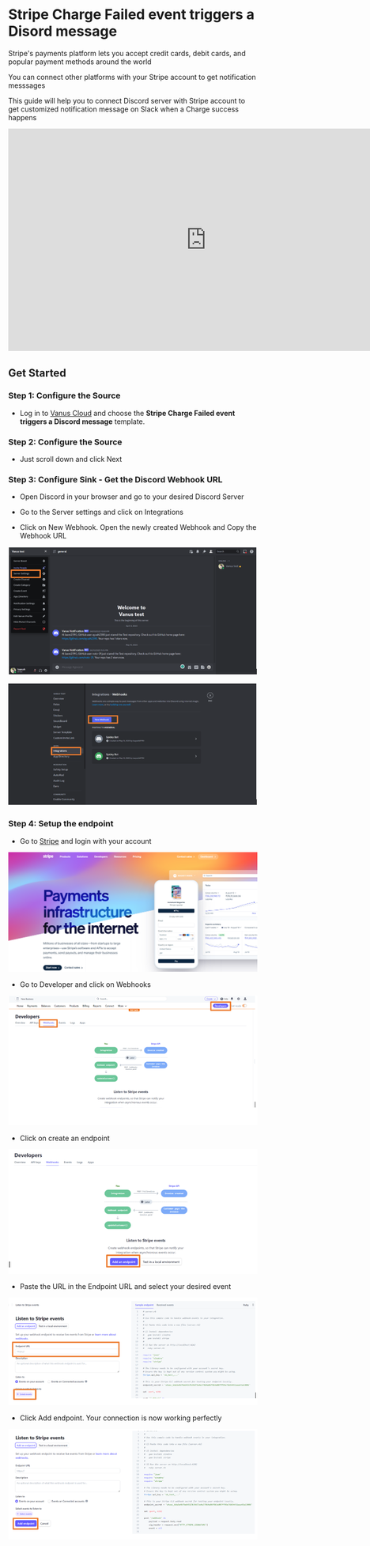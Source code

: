 # Stripe Charge Failed event triggers a Disord message

Stripe's payments platform lets you accept credit cards, debit cards, and popular payment methods around the world

You can connect other platforms with your Stripe account to get notification messsages

This guide will help you to connect Discord server with Stripe account to get customized notification message on Slack when a Charge success happens

<iframe width="800" height="450" src="https://www.youtube.com/embed/8mR5OoJ-A8M" title="YouTube video player" frameBorder="0" allowFullScreen={true} allow="accelerometer; autoplay; clipboard-write; encrypted-media; gyroscope; picture-in-picture; web-share"></iframe>

## Get Started

### Step 1: Configure the Source

- Log in to [Vanus Cloud](https://cloud.vanus.ai/) and choose the **Stripe Charge Failed event triggers a Discord message** template.

### Step 2: Configure the Source

- Just scroll down and click Next

### Step 3: Configure Sink - Get the Discord Webhook URL

- Open Discord in your browser and go to your desired Discord Server

- Go to the Server settings and click on Integrations

- Click on New Webhook. Open the newly created Webhook and Copy the Webhook URL

![2.png](imgs/github-issue-discord-2.PNG)

![3.png](imgs/github-issue-discord-3.PNG)

### Step 4: Setup the endpoint

- Go to [Stripe](https://stripe.com/en-in) and login with your account

![1.png](imgs/stripe-slack-1.PNG)

- Go to Developer and click on Webhooks

![2.png](imgs/stripe-slack-2.PNG)

- Click on create an endpoint

![3.png](imgs/stripe-slack-3.PNG)

- Paste the URL in the Endpoint URL and select your desired event

![4.png](imgs/stripe-slack-4.PNG)

- Click Add endpoint. Your connection is now working perfectly

![5.png](imgs/stripe-slack-5.PNG)

